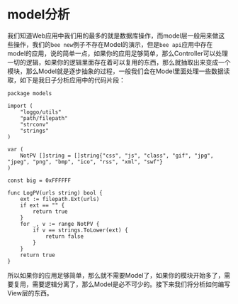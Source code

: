 # model分析
我们知道Web应用中我们用的最多的就是数据库操作，而model层一般用来做这些操作，我们的`bee new`例子不存在Model的演示，但是`bee api`应用中存在model的应用，说的简单一点，如果你的应用足够简单，那么Controller可以处理一切的逻辑，如果你的逻辑里面存在着可以复用的东西，那么就抽取出来变成一个模块，那么Model就是逐步抽象的过程，一般我们会在Model里面处理一些数据读取，如下是我日子分析应用中的代码片段：

```
package models

import (
	"loggo/utils"
	"path/filepath"
	"strconv"
	"strings"
)

var (
	NotPV []string = []string{"css", "js", "class", "gif", "jpg", "jpeg", "png", "bmp", "ico", "rss", "xml", "swf"}
)

const big = 0xFFFFFF

func LogPV(urls string) bool {
	ext := filepath.Ext(urls)
	if ext == "" {
		return true
	}
	for _, v := range NotPV {
		if v == strings.ToLower(ext) {
			return false
		}
	}
	return true
}
```

所以如果你的应用足够简单，那么就不需要Model了，如果你的模块开始多了，需要复用，需要逻辑分离了，那么Model是必不可少的。接下来我们将分析如何编写View层的东西。